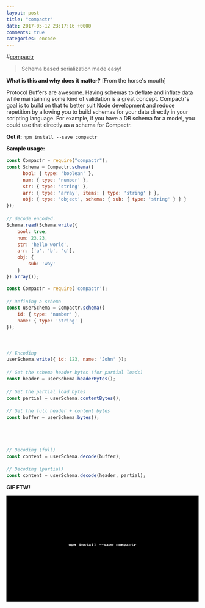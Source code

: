 ```yaml
---
layout: post
title: "compactr"
date: 2017-05-12 23:17:16 +0000
comments: true
categories: encode
---
```


#[compactr](https://www.npmjs.com/package/compactr)
> Schema based serialization made easy!

__What is this and why does it matter?__ [From the horse's mouth]

Protocol Buffers are awesome. Having schemas to deflate and inflate data while maintaining some kind of validation is a great concept. 
Compactr's goal is to build on that to better suit Node development and reduce repetition by allowing you to build schemas for your data directly in your scripting language. 
For example, if you have a DB schema for a model, you could use that directly as a schema for Compactr.

__Get it:__ `npm install --save compactr`

__Sample usage:__

```js
const Compactr = require("compactr");
const Schema = Compactr.schema({
      bool: { type: 'boolean' },
      num: { type: 'number' },
      str: { type: 'string' },
      arr: { type: 'array', items: { type: 'string' } },
      obj: { type: 'object', schema: { sub: { type: 'string' } } }
});

// decode encoded.
Schema.read(Schema.write({
    bool: true,
    num: 23.23,
    str: 'hello world',
    arr: ['a', 'b', 'c'],
    obj: {
        sub: 'way'
    }
}).array());
```


```js
const Compactr = require('compactr');
 
// Defining a schema
const userSchema = Compactr.schema({ 
    id: { type: 'number' },
    name: { type: 'string' }
});
 
 
 
// Encoding
userSchema.write({ id: 123, name: 'John' });
 
// Get the schema header bytes (for partial loads)
const header = userSchema.headerBytes();
 
// Get the partial load bytes
const partial = userSchema.contentBytes();
 
// Get the full header + content bytes
const buffer = userSchema.bytes();
 
 
 
 
// Decoding (full)
const content = userSchema.decode(buffer);
 
// Decoding (partial)
const content = userSchema.decode(header, partial);
```


__GIF FTW!__

![compactr](/images/compactr/compactr.gif)


